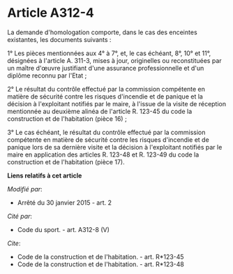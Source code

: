 # Article A312-4

La demande d'homologation comporte, dans le cas des enceintes existantes, les documents suivants :

1° Les pièces mentionnées aux 4° à 7°, et, le cas échéant, 8°, 10° et 11°, désignées à l'article A. 311-3, mises à jour,
originelles ou reconstituées par un maître d'œuvre justifiant d'une assurance professionnelle et d'un diplôme reconnu par
l'Etat ;

2° Le résultat du contrôle effectué par la commission compétente en matière de sécurité contre les risques d'incendie et de
panique et la décision à l'exploitant notifiés par le maire, à l'issue de la visite de réception mentionnée au deuxième
alinéa de l'article R. 123-45 du code la construction et de l'habitation (pièce 16) ;

3° Le cas échéant, le résultat du contrôle effectué par la commission compétente en matière de sécurité contre les risques
d'incendie et de panique lors de sa dernière visite et la décision à l'exploitant notifiés par le maire en application des
articles R. 123-48 et R. 123-49 du code la construction et de l'habitation (pièce 17).

**Liens relatifs à cet article**

_Modifié par_:

  - Arrêté du 30 janvier 2015 - art. 2

_Cité par_:

  - Code du sport. - art. A312-8 (V)

_Cite_:

  - Code de la construction et de l'habitation. - art. R*123-45
  - Code de la construction et de l'habitation. - art. R*123-48
